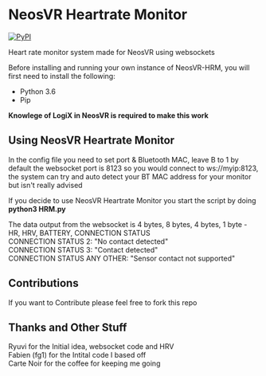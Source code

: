 # NeosVR Heartrate Monitor

[![PyPI](https://img.shields.io/pypi/pyversions/discord.py.svg)]()

Heart rate monitor system made for NeosVR using websockets

Before installing and running your own instance of NeosVR-HRM, you will first need to install the following:

* Python 3.6
* Pip

**Knowlege of LogiX in NeosVR is required to make this work**

## Using NeosVR Heartrate Monitor

In the config file you need to set port & Bluetooth MAC, leave B to 1 by default the websocket port is 8123 so you would connect to ws://myip:8123, the system can try and auto detect your BT MAC address for your monitor but isn't really advised

If you decide to use NeosVR Heartrate Monitor you start the script by doing **python3 HRM.py** 

The data output from the websocket is 4 bytes, 8 bytes, 4 bytes, 1 byte - HR, HRV, BATTERY, CONNECTION STATUS
<BR>CONNECTION STATUS 2: "No contact detected"
<BR>CONNECTION STATUS 3: "Contact detected"
<BR>CONNECTION STATUS ANY OTHER: "Sensor contact not supported"

## Contributions

If you want to Contribute please feel free to fork this repo

## Thanks and Other Stuff
Ryuvi for the Initial idea, websocket code and HRV
<BR>Fabien (fg1) for the Intital code I based off
<BR>Carte Noir for the coffee for keeping me going
